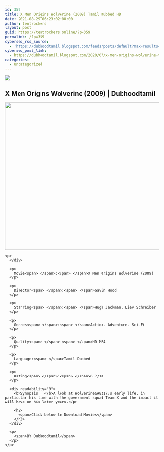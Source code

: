 ```yaml
---
id: 359
title: X Men Origins Wolverine (2009) Tamil Dubbed HD
date: 2021-08-29T06:23:02+00:00
author: tentrockers
layout: post
guid: https://tentrockers.online/?p=359
permalink: /?p=359
cyberseo_rss_source:
  - 'https://dubhoodtamil.blogspot.com/feeds/posts/default?max-results=150&start-index=151'
cyberseo_post_link:
  - https://dubhoodtamil.blogspot.com/2020/07/x-men-origins-wolverine-tamil.html
categories:
  - Uncategorized
---
```

<div class="media_block">
  <img src="https://1.bp.blogspot.com/-AiLwUq-A05g/Xw2-aS9ZWXI/AAAAAAAABtA/iIvCGYOLzMQ8znSUJ3YesUl1SX2JFwFtACNcBGAsYHQ/s72-c/x%2Bmen.jpg" class="media_thumbnail" />
</div>

<div dir="ltr" trbidi="on" readability="16.911447084233">
  <p>
    <h2>
      <span>X Men Origins Wolverine (2009) | Dubhoodtamil</span>
    </h2>
  </p>
  
  <div>
    <div class="separator">
      <a href="https://1.bp.blogspot.com/-AiLwUq-A05g/Xw2-aS9ZWXI/AAAAAAAABtA/iIvCGYOLzMQ8znSUJ3YesUl1SX2JFwFtACNcBGAsYHQ/s1600/x%2Bmen.jpg" imageanchor="1"><img loading="lazy" border="0" data-original-height="384" data-original-width="512" height="480" src="https://1.bp.blogspot.com/-AiLwUq-A05g/Xw2-aS9ZWXI/AAAAAAAABtA/iIvCGYOLzMQ8znSUJ3YesUl1SX2JFwFtACNcBGAsYHQ/s640/x%2Bmen.jpg" width="640" /></a>
    </div>
    
    <p>
      </div> 
      
      <p>
        Movie<span> </span>:<span> </span>X Men Origins Wolverine (2009)
      </p>
      
      <p>
        Director<span> </span>:<span> </span>Gavin Hood
      </p>
      
      <p>
        Starring<span> </span>:<span> </span>Hugh Jackman, Liev Schreiber
      </p>
      
      <p>
        Genres<span> </span>:<span> </span>Action, Adventure, Sci-Fi
      </p>
      
      <p>
        Quality<span> </span>:<span> </span>HD MP4
      </p>
      
      <p>
        Language:<span> </span>Tamil Dubbed
      </p>
      
      <p>
        Rating<span> </span>:<span> </span>6.7/10
      </p>
      
      <div readability="9">
        <b>Synopsis : </b>A look at Wolverine&#8217;s early life, in particular his time with the government squad Team X and the impact it will have on his later years.</p> 
        
        <h2>
          <span>Click below to Download Movies</span>
        </h2>
      </div>
      
      <p>
        <span>BY Dubhoodtamil</span>
      </p>
    </p>
  </div>